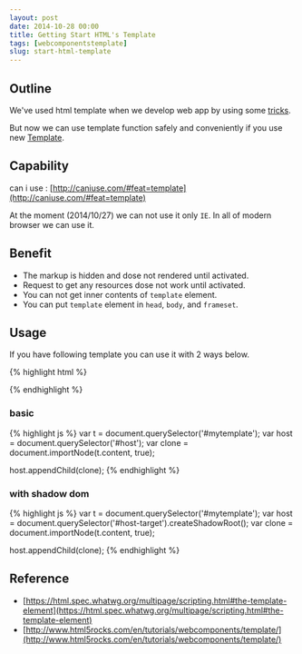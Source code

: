 ```yaml
---
layout: post
date: 2014-10-28 00:00
title: Getting Start HTML's Template
tags: [webcomponentstemplate]
slug: start-html-template
---
```


## Outline

We've used html template when we develop web app by using some [tricks](http://www.html5rocks.com/en/tutorials/webcomponents/template/#toc-old).

But now we can use template function safely and conveniently if you use new [Template](http://www.html5rocks.com/en/tutorials/webcomponents/template/#toc-old).

## Capability

can i use : [http://caniuse.com/#feat=template](http://caniuse.com/#feat=template)

At the moment (2014/10/27) we can not use it only `IE`.
In all of modern browser we can use it.

## Benefit

* The markup is hidden and dose not rendered until activated.
* Request to get any resources dose not work until activated.
* You can not get inner contents of `template` element.
* You can put `template` element in `head`, `body`, and `frameset`.

## Usage

If you have following template you can use it with 2 ways below.

{% highlight html %}
<template id="mytemplate">
	<div class="comment">this is new contents generated from template element.</div>
</template>

<section id="host"></section>
{% endhighlight %}

### basic

{% highlight js %}
var t = document.querySelector('#mytemplate');
var host = document.querySelector('#host');
var clone = document.importNode(t.content, true);

host.appendChild(clone);
{% endhighlight %}

### with shadow dom

{% highlight js %}
var t = document.querySelector('#mytemplate');
var host = document.querySelector('#host-target').createShadowRoot();
var clone = document.importNode(t.content, true);

host.appendChild(clone);
{% endhighlight %}

## Reference

* [https://html.spec.whatwg.org/multipage/scripting.html#the-template-element](https://html.spec.whatwg.org/multipage/scripting.html#the-template-element)
* [http://www.html5rocks.com/en/tutorials/webcomponents/template/](http://www.html5rocks.com/en/tutorials/webcomponents/template/)
